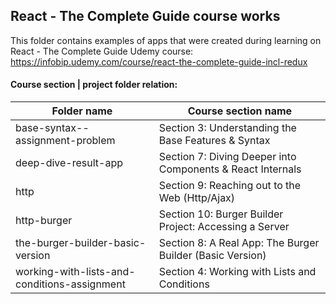 ## React - The Complete Guide course works

This folder contains examples of apps that were created during learning on React - The Complete Guide Udemy course: https://infobip.udemy.com/course/react-the-complete-guide-incl-redux

#### Course section | project folder relation:

| Folder name                                  | Course section name                                        |
| -------------------------------------------- | ---------------------------------------------------------- |
| base-syntax--assignment-problem              | Section 3: Understanding the Base Features & Syntax        |
| deep-dive-result-app                         | Section 7: Diving Deeper into Components & React Internals |
| http                                         | Section 9: Reaching out to the Web (Http/Ajax)             |
| http-burger                                  | Section 10: Burger Builder Project: Accessing a Server     |
| the-burger-builder-basic-version             | Section 8: A Real App: The Burger Builder (Basic Version)  |
| working-with-lists-and-conditions-assignment | Section 4: Working with Lists and Conditions               |
